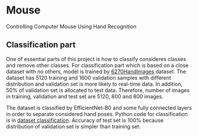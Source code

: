 # Mouse
Controlling Computer Mouse Using Hand Recognition


## Classification part
One of essential parts of this project is how to classify consideres classes and remove other classes. For classification part which is based on a close dataset with no others, model is trained by [6270HandImages](https://github.com/Youlenda/6720HandImages) dataset. The dataset has 5120 training and 1600 validation samples with different distribution and validation set is more likely to real-time data. In addition, 50% of validation set is allocated to test data. Therefore, number of images in training, validation and test set are 5120, 800 and 800 images.

The dataset is classified by EfficientNet-B0 and some fully connected layers in order to separate considered hand poses. Python code for classification is in [dataset classification](https://github.com/Youlenda/Mouse/blob/master/dataset_classification.ipynb). Accuracy of test set is 100% because distribution of 
validation set is simpler than training set.
